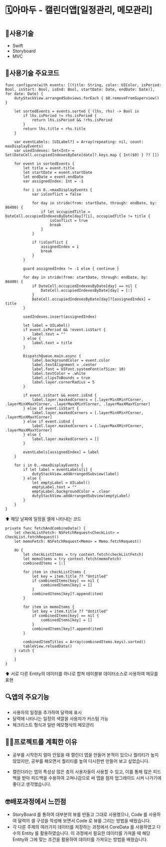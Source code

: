 # 🗓️아마두 - 캘린더앱[일정관리, 메모관리]

## 🔨사용기술
- Swift
- Storyboard
- MVC


## 🔨사용기술 주요코드
    func configure(with events: [(title: String, color: UIColor, isPeriod: Bool, isStart: Bool, isEnd: Bool, startDate: Date, endDate: Date)], for date: Date) {
        dutyStackView.arrangedSubviews.forEach { $0.removeFromSuperview() }
        
        let sortedEvents = events.sorted { (lhs, rhs) -> Bool in
            if lhs.isPeriod != rhs.isPeriod {
                return lhs.isPeriod && !rhs.isPeriod
            }
            return lhs.title < rhs.title
        }
        
        var eventLabels: [UILabel?] = Array(repeating: nil, count: maxDisplayEvents)
        var usedIndexes: Set<Int> = Set(DateCell.occupiedIndexesByDate[date]?.keys.map { Int($0) } ?? [])
        
        for event in sortedEvents {
            let title = event.title
            let startDate = event.startDate
            let endDate = event.endDate
            var assignedIndex: Int = -1
            
            for i in 0..<maxDisplayEvents {
                var isConflict = false
                
                for day in stride(from: startDate, through: endDate, by: 86400) { 
                    if let occupiedTitle = DateCell.occupiedIndexesByDate[day]?[i], occupiedTitle != title {
                        isConflict = true
                        break
                    }
                }
                
                if !isConflict {
                    assignedIndex = i
                    break
                }
            }
            
            guard assignedIndex != -1 else { continue }
            
            for day in stride(from: startDate, through: endDate, by: 86400) {
                if DateCell.occupiedIndexesByDate[day] == nil {
                    DateCell.occupiedIndexesByDate[day] = [:]
                }
                DateCell.occupiedIndexesByDate[day]?[assignedIndex] = title
            }
            
            usedIndexes.insert(assignedIndex)
            
            let label = UILabel()
            if event.isPeriod && !event.isStart {
                label.text = ""
            } else {
                label.text = title
            }
            
            DispatchQueue.main.async {
                label.backgroundColor = event.color
                label.textAlignment = .center
                label.font = UIFont.systemFont(ofSize: 10)
                label.textColor = .white
                label.clipsToBounds = true
                label.layer.cornerRadius = 5
            }
            
            if event.isStart && event.isEnd {
                label.layer.maskedCorners = [.layerMinXMinYCorner, .layerMinXMaxYCorner, .layerMaxXMinYCorner, .layerMaxXMaxYCorner]
            } else if event.isStart {
                label.layer.maskedCorners = [.layerMinXMinYCorner, .layerMinXMaxYCorner]
            } else if event.isEnd {
                label.layer.maskedCorners = [.layerMaxXMinYCorner, .layerMaxXMaxYCorner]
            } else {
                label.layer.maskedCorners = []
            }
            
            eventLabels[assignedIndex] = label
        }
        
        for i in 0..<maxDisplayEvents {
            if let label = eventLabels[i] {
                dutyStackView.addArrangedSubview(label)
            } else {
                let emptyLabel = UILabel()
                emptyLabel.text = ""
                emptyLabel.backgroundColor = .clear
                dutyStackView.addArrangedSubview(emptyLabel)
            }
        }
    }
⬆️ 해당 날짜에 일정을 셀에 나타내는 코드

    private func fetchAndCombineData() {
        let checkListFetch: NSFetchRequest<CheckList> = CheckList.fetchRequest()
        let memoFetch: NSFetchRequest<Memo> = Memo.fetchRequest()
        
        do {
            let checkListItems = try context.fetch(checkListFetch)
            let memoItems = try context.fetch(memoFetch)
            combinedItems = [:]
            
            for item in checkListItems {
                let key = item.title ?? "Untitled"
                if combinedItems[key] == nil {
                    combinedItems[key] = []
                }
                combinedItems[key]?.append(item)
            }
            
            for item in memoItems {
                let key = item.title ?? "Untitled"
                if combinedItems[key] == nil {
                    combinedItems[key] = []
                }
                combinedItems[key]?.append(item)
            }
            
            combinedItemTitles = Array(combinedItems.keys).sorted()
            tableView.reloadData()
        } catch {
            
        }
    }
⬆️ 서로 다른 Entity의 데이터를 하나로 합쳐 테이블뷰 데이터소스로 사용하여 메모를 표현

## 🔍앱의 주요기능
- 사용자의 일정을 추가하여 달력에 표시
- 달력에 나타나는 일정의 색깔을 사용자가 커스텀 가능
- 체크리스트 형식과 일반 메모형식의 메모관리



## 👨‍💻프로젝트를 계획한 이유
- 공부를 시작한지 얼마 안됬을 때 캘린더 앱을 만들어 본적이 있으나 퀄리티가 높지 않았지만,
  공부를 해오면서 퀄리티를 높여 다시한번 만들어 보고 싶었습니다.

- 캘린더라는 앱의 특성상 많은 층의 사용자들이 사용할 수 있고, 이를 통해 많은 피드백을 받아
  피드백을 수용하여 고쳐나감으로 써 앱을 점차 업그레이드 시켜 나가기에 좋다고 생각했습니다.



## 🤓배포과정에서 느낀점
- StoryBoard 를 통하여 대부분의 뷰를 만들고 그대로 사용했으나,
  Code 를 사용하여 달력의 셀 구성을 작성해 보면서 Code 로 뷰를 그리는
  방법을 배웠습니다.
- 각 다른 주제의 여러가지 데이터를 저장하는 과정에서 CoreData 를 사용하였고
  다수의 Entity 를 활용하였습니다. 이 과정에서 필요한 데이터를 가져올 때 
  해당 Entity와 그에 맞는 조건을 활용하여 데이터를 가져오는 방법을 배웠습니다.

